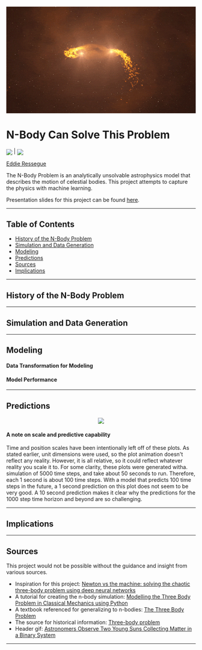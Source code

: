 <p align="center">
<img align="center" width="1000" src="images/stars.gif">
</p>

# N-Body Can Solve This Problem

<p align="left">
<img align="center" src="https://img.shields.io/badge/last%20modified-june%20%202020-success">
|
<img align="center" src="https://img.shields.io/badge/status-in%20progress-yellow">
</p>

[Eddie Ressegue](http://github.com/redwin21)

The N-Body Problem is an analytically unsolvable astrophysics model that describes the motion of celestial bodies. This project attempts to capture the physics with machine learning. 

Presentation slides for this project can be found [here]().

---

## Table of Contents

- <a href="https://github.com/redwin21/n-body-problem#history-of-the-n-body-problem">History of the N-Body Problem</a>
- <a href="https://github.com/redwin21/n-body-problem#simulation-and-data-generation">Simulation and Data Generation</a>
- <a href="https://github.com/redwin21/n-body-problem#Modeling">Modeling</a>
- <a href="https://github.com/redwin21/n-body-problem#predictions">Predictions</a>
- <a href="https://github.com/redwin21/n-body-problem#sources">Sources</a>
- <a href="https://github.com/redwin21/n-body-problem#implications">Implications</a>

---

## History of the N-Body Problem

---

## Simulation and Data Generation

---

## Modeling

#### Data Transformation for Modeling

#### Model Performance

---

## Predictions

<p align="center">
<img align="center" width="1000" src="images/gifs/3_bodies_100_steps_2.gif">
</p>

#### A note on scale and predictive capability

Time and position scales have been intentionally left off of these plots. As stated earlier, unit dimensions were used, so the plot animation doesn't reflect any reality. However, it is all relative, so it could reflect whatever reality you scale it to. For some clarity, these plots were generated witha. simulation of 5000 time steps, and take about 50 seconds to run. Therefore, each 1 second is about 100 time steps. With a model that predicts 100 time steps in the future, a 1 second prediction on this plot does not seem to be very good. A 10 second prediction makes it clear why the predictions for the 1000 step time horizon and beyond are so challenging.

---

## Implications

---

## Sources

This project would not be possible without the guidance and insight from various sources.

- Inspiration for this project: [Newton vs the machine: solving the chaotic three-body problem using deep neural networks](https://arxiv.org/abs/1910.07291)
- A tutorial for creating the n-body simulation: [Modelling the Three Body Problem in Classical Mechanics using Python](https://towardsdatascience.com/modelling-the-three-body-problem-in-classical-mechanics-using-python-9dc270ad7767)
- A textbook referenced for generalizing to n-bodies: [The Three Body Problem](https://jfuchs.hotell.kau.se/kurs/amek/prst/04_3bdy.pdf)
- The source for historical information: [Three-body problem](https://en.wikipedia.org/wiki/Three-body_problem)
- Header gif: [Astronomers Observe Two Young Suns Collecting Matter in a Binary System](https://scitechdaily.com/astronomers-observe-two-young-suns-collecting-matter-in-a-binary-system/)

---